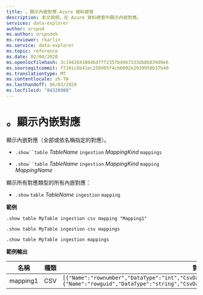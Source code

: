 ```yaml
---
title: 。顯示內嵌對應-Azure 資料總管
description: 本文說明。在 Azure 資料總管中顯示內嵌對應。
services: data-explorer
author: orspod
ms.author: orspodek
ms.reviewer: rkarlin
ms.service: data-explorer
ms.topic: reference
ms.date: 02/04/2020
ms.openlocfilehash: 3c19426410046d7ff2357b4967333db8b039d9e6
ms.sourcegitcommit: f7101c6b41ec250d05f4cb6092e2939958b37b40
ms.translationtype: MT
ms.contentlocale: zh-TW
ms.lasthandoff: 06/03/2020
ms.locfileid: "84328988"
---
```

# <a name="show-ingestion-mappings"></a>。顯示內嵌對應

顯示內嵌對應（全部或依名稱指定的對應）。

* `.show``table` *TableName* `ingestion` *MappingKind*  `mappings`

* `.show``table` *TableName* `ingestion` *MappingKind* `mapping` *MappingName*   

顯示所有對應類型的所有內嵌對應：

* `.show` `table` *TableName* `ingestion`  `mapping`
 
**範例** 
 
```kusto
.show table MyTable ingestion csv mapping "Mapping1" 

.show table MyTable ingestion csv mappings 

.show table MyTable ingestion mappings 
```

**範例輸出**

| 名稱     | 種類 | 對應     |
|----------|------|-------------|
| mapping1 | CSV  | `[{"Name":"rownumber","DataType":"int","CsvDataType":null,"Ordinal":0,"ConstValue":null},{"Name":"rowguid","DataType":"string","CsvDataType":null,"Ordinal":1,"ConstValue":null}]` |
